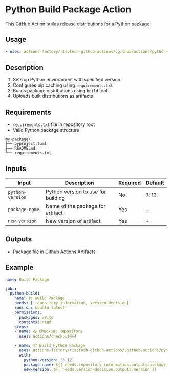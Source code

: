 # Python Build Package Action

This GitHub Action builds release distributions for a Python package.

## Usage

```yaml
- uses: actions-factory/risotech-github-actions/.github/actions/python-build-package@main
```

## Description

1. Sets up Python environment with specified version
2. Configures pip caching using `requirements.txt`
3. Builds package distributions using `build` tool
4. Uploads built distributions as artifacts

## Requirements

- `requirements.txt` file in repository root
- Valid Python package structure

``` text
my-package/
├── pyproject.toml
├── README.md
└── requirements.txt
```

## Inputs

| Input | Description | Required | Default |
|-------|-------------|----------|---------|
| `python-version` | Python version to use for building | No | `3.12` |
| `package-name` | Name of the package for artifact | Yes | - |
| `new-version` | New version of artifact | Yes | - |

## Outputs

- Package file in Github Actions Artifacts

## Example

```yaml
name: Build Package

jobs:
  python-build:
    name: 🏗️ Build Package
    needs: [ repository-information, version-decision]
    runs-on: ubuntu-latest
    permissions:
      packages: write
      contents: read
    steps:
    - name: 📥 Checkout Repository
      uses: actions/checkout@v4

    - name: 📦 Build Python Package
      uses: actions-factory/risotech-github-actions/.github/actions/python-build-package@main
      with:
        python-version: '3.12'
        package-name: ${{ needs.repository-information.outputs.package_name }}
        new-version: ${{ needs.version-decision.outputs.version }}
```
